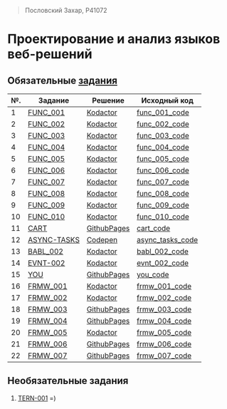> Пословский Захар, P41072 

# Проектирование и анализ языков веб-решений


## Обязательные [задания](https://github.com/GossJS/ifmo-2019/tree/tasks-2020-spring) 

| №.  | Задание                                        | Решение                                                                     | Исходный код                                                                                   |
| --- | ---------------------------------------------- | --------------------------------------------------------------------------- | ---------------------------------------------------------------------------------------------- |
| 1   | [FUNC_001](https://kodaktor.ru/func_001)       | [Kodactor](https://kodaktor.ru/func_001_5b0ee)                              | [func_001_code](https://github.com/Flickque/ZakharWebLabs/blob/master/func/func-001.js)        |
| 2   | [FUNC_002](https://kodaktor.ru/func_002)       | [Kodactor](https://kodaktor.ru/func_ea09d)                                  | [func_002_code](https://github.com/Flickque/ZakharWebLabs/blob/master/func/func-002.js)        |
| 3   | [FUNC_003](https://kodaktor.ru/func_003)       | [Kodactor](https://kodaktor.ru/func_ab491)                                  | [func_003_code](https://github.com/Flickque/ZakharWebLabs/blob/master/func/func-003.js)        |
| 4   | [FUNC_004](https://kodaktor.ru/func_004)       | [Kodactor](https://kodaktor.ru/func_2c913)                                  | [func_004_code](https://github.com/Flickque/ZakharWebLabs/blob/master/func/func-004.js)        |
| 5   | [FUNC_005](https://kodaktor.ru/func_005)       | [Kodactor](https://kodaktor.ru/func_b06e8)                                  | [func_005_code](https://github.com/Flickque/ZakharWebLabs/blob/master/func/func-005.js)        |
| 6   | [FUNC_006](https://kodaktor.ru/func_006)       | [Kodactor](https://kodaktor.ru/func_7d200)                                  | [func_006_code](https://github.com/Flickque/ZakharWebLabs/blob/master/func/func-006.js)        |
| 7   | [FUNC_007](https://kodaktor.ru/func_007)       | [Kodactor](https://kodaktor.ru/func_2ad67)                                  | [func_007_code](https://github.com/Flickque/ZakharWebLabs/blob/master/func/func-007.js)        |
| 8   | [FUNC_008](https://kodaktor.ru/func_008)       | [Kodactor](https://kodaktor.ru/func_dcdee)                                  | [func_008_code](https://github.com/Flickque/ZakharWebLabs/blob/master/func/func-008.js)        |
| 9   | [FUNC_009](https://kodaktor.ru/func_009)       | [Kodactor](https://kodaktor.ru/func_911ce)                                  | [func_009_code](https://github.com/Flickque/ZakharWebLabs/blob/master/func/func-009.js)        |
| 10  | [FUNC_010](https://kodaktor.ru/func_010)       | [Kodactor](https://kodaktor.ru/func_e0ba2)                                  | [func_010_code](https://github.com/Flickque/ZakharWebLabs/blob/master/func/func-0010.js)       |
| 11  | [CART](https://kodaktor.ru/g/cart)             | [GithubPages](https://flickque.github.io/ZakharWebLabs/cart/dist/)          | [cart_code](https://github.com/Flickque/ZakharWebLabs/tree/master/cart)                        |
| 12  | [ASYNC-TASKS](https://kodaktor.ru/async_tasks) | [Codepen](https://codepen.io/flickque/pen/xxZjyeg)                          | [async_tasks_code](https://github.com/Flickque/ZakharWebLabs/tree/master/async_tasks/asycn.js) |
| 13  | [BABL_002](https://kodaktor.ru/babl_002)       | [Kodactor](https://kodaktor.ru/bind02032018_a172a)                          | [babl_002_code](https://github.com/Flickque/ZakharWebLabs/blob/master/babl/babl-002.js)        |
| 14  | [EVNT-002](https://kodaktor.ru/evnt_002)       | [Kodactor](https://kodaktor.ru/custom_b1137)                                | [evnt_002_code](https://github.com/Flickque/ZakharWebLabs/blob/master/evnt/evnt-002.js)        |
| 15  | [YOU](https://kodaktor.ru/evnt_002)            | [GithubPages](https://flickque.github.io/ZakharWebLabs/you/)                | [you_code](https://github.com/Flickque/ZakharWebLabs/tree/master/you/)                         |
| 16  | [FRMW_001](https://kodaktor.ru/frmw_001)       | [Kodactor](https://kodaktor.ru/frmw_ad9b6)                                  | [frmw_001_code](https://github.com/Flickque/ZakharWebLabs/blob/master/frmw/frmw-001.js)        |
| 17  | [FRMW_002](https://kodaktor.ru/frmw_002)       | [Kodactor](https://kodaktor.ru/vue_starter_ed33b)                           | [frmw_002_code](https://github.com/Flickque/ZakharWebLabs/blob/master/frmw/frmw-002.js)        |
| 18  | [FRMW_003](https://kodaktor.ru/frmw_003)       | [GithubPages](https://flickque.github.io/ZakharWebLabs/frmw/frmw-003/dist/) | [frmw_003_code](https://github.com/Flickque/ZakharWebLabs/tree/master/frmw/frmw-003)           |
| 19  | [FRMW_004](https://kodaktor.ru/frmw_004)       | [GithubPages](https://flickque.github.io/ZakharWebLabs/frmw/frmw-004/dist/) | [frmw_004_code](https://github.com/Flickque/ZakharWebLabs/tree/master/frmw/frmw-004)           |
| 20  | [FRMW_005](https://kodaktor.ru/frmw_005)       | [Kodactor](https://kodaktor.ru/jsmixer_bd0f7)                               | [frmw_005_code](https://github.com/Flickque/ZakharWebLabs/blob/master/frmw/frmw-005.js)             |
| 21  | [FRMW_006](https://kodaktor.ru/frmw_006)       | [GithubPages](https://flickque.github.io/ZakharWebLabs/frmw/elm/)           | [frmw_006_code](https://github.com/Flickque/ZakharWebLabs/tree/master/frmw/elm/)               |
| 22  | [FRMW_007](https://kodaktor.ru/frmw_007)       | [GithubPages](https://flickque.github.io/ZakharWebLabs/frmw/frmw-007/)      | [frmw_007_code](https://github.com/Flickque/ZakharWebLabs/tree/master/frmw/frmw-007)           |
## Необязательные задания
1. [TERN-001](https://kodaktor.ru/tern_74f1f)
=)
